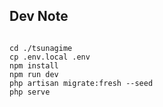 ## Dev Note
```shell

cd ./tsunagime
cp .env.local .env
npm install
npm run dev
php artisan migrate:fresh --seed
php serve
```
